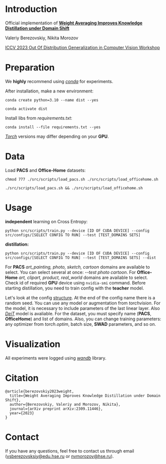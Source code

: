 # Introduction
Official implementation of **[Weight Averaging Improves Knowledge Distillation under Domain Shift](https://arxiv.org/abs/2309.11446)**

Valeriy Berezovskiy, Nikita Morozov

[ICCV 2023 Out Of Distribution Generalization in Computer Vision Workshop](https://www.ood-cv.org/)

# Preparation

We **highly** recommend using [_conda_](https://www.anaconda.com/download) for experiments.

After installation, make a new environment:

```conda create python=3.10 --name dist --yes```

```conda activate dist```

Install libs from _requirements.txt_:

```conda install --file requirements.txt --yes```

[_Torch_](<https://pytorch.org/get-started/locally/>) versions may differ depending on your **GPU**.

# Data

Load **PACS** and **Office-Home** datasets:

```chmod 777 ./src/scripts/load_pacs.sh ./src/scripts/load_officehome.sh```

```./src/scripts/load_pacs.sh && ./src/scripts/load_officehome.sh```

# Usage

**independent** learning on Cross Entropy:

```python src/scripts/train.py --device [ID OF CUDA DEVICE] --config src/configs/[SELECT CONFIG TO RUN] --test [TEST_DOMAINS SETS]```

**distillation:**

```python src/scripts/train.py --device [ID OF CUDA DEVICE] --config src/configs/[SELECT CONFIG TO RUN] --test [TEST_DOMAINS SETS] --dist```

For **PACS** _art_painting, photo, sketch, cartoon_ domains are available to select. You can select several at once: _--test photo cartoon_. For **Office-Home** _art, clipart, product, real_world_ domains are available to select. 
Check id of required **GPU** device using ```nvidia-smi``` command. 
Before starting distillation, you need to train config with the **teacher** model. 

Let's look at the config [structure](https://github.com/vorobeevich/distillation-in-dg/blob/main/src/configs/pacs/swad/student_baseline_1.yaml). 
At the end of the config name there is a random seed. You can use any model or augmentation from _torchvision_. For the model, it is necessary to include parameters of the last linear layer. Also [_DeiT_](https://huggingface.co/docs/transformers/model_doc/deit) model is avaliable. 
For the dataset, you must specify name (**PACS**, **OfficeHome**) and list of domains. 
Also, you can change training parameters: any optimizer from _torch.optim_, batch size, **SWAD** parameters, and so on.

# Visualization

All experiments were logged using [_wandb_](<https://wandb.ai/gegelyanec/dist-gen?workspace=user-gegelyanec>) library.

# Citation

```
@article{berezovskiy2023weight,
  title={Weight Averaging Improves Knowledge Distillation under Domain Shift},
  author={Berezovskiy, Valeriy and Morozov, Nikita},
  journal={arXiv preprint arXiv:2309.11446},
  year={2023}
}
```

# Contact

If you have any questions, feel free to contact us through email (vsberezovsksiy@edu.hse.ru or nvmorozov@hse.ru).
